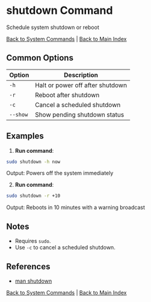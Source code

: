 # shutdown Command

Schedule system shutdown or reboot

[Back to System Commands](./index.md) | [Back to Main Index](../../README.md)

## Common Options

| Option | Description |
|--------|-------------|
| `-h` | Halt or power off after shutdown |
| `-r` | Reboot after shutdown |
| `-c` | Cancel a scheduled shutdown |
| `--show` | Show pending shutdown status |

## Examples
1. **Run command**:
```bash
sudo shutdown -h now
```
Output: Powers off the system immediately

2. **Run command**:
```bash
sudo shutdown -r +10
```
Output: Reboots in 10 minutes with a warning broadcast


## Notes
- Requires `sudo`.
- Use `-c` to cancel a scheduled shutdown.

## References
- [man shutdown](https://man7.org/linux/man-pages/man8/shutdown.8.html)

[Back to System Commands](../index.md) | [Back to Main Index](../../README.md)
